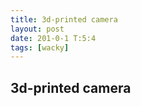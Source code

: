 ```yaml
---
title: 3d-printed camera
layout: post
date: 201-0-1 T:5:4
tags: [wacky]
---
```

## 3d-printed camera

